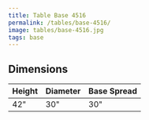 ```yaml
---
title: Table Base 4516
permalink: /tables/base-4516/
image: tables/base-4516.jpg
tags: base
---
```





## Dimensions

Height | Diameter | Base Spread
-------|----------|------------
42"    | 30"      | 30"